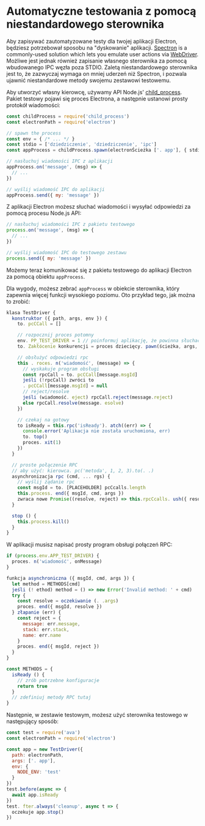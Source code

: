 # Automatyczne testowania z pomocą niestandardowego sterownika

Aby zapisywać zautomatyzowane testy dla twojej aplikacji Electron, będziesz potrzebował sposobu na "dyskowanie" aplikacji. [Spectron](https://electronjs.org/spectron) is a commonly-used solution which lets you emulate user actions via [WebDriver](https://webdriver.io/). Możliwe jest jednak również zapisanie własnego sterownika za pomocą wbudowanego IPC węzła poza STDIO. Zaletą niestandardowego sterownika jest to, że zazwyczaj wymaga on mniej uderzeń niż Spectron, i pozwala ujawnić niestandardowe metody swojemu zestawowi testowemu.

Aby utworzyć własny kierowcę, używamy API Node.js' [child_process](https://nodejs.org/api/child_process.html). Pakiet testowy pojawi się proces Electrona, a następnie ustanowi prosty protokół wiadomości:

```js
const childProcess = require('child_process')
const electronPath = require('electron')

// spawn the process
const env = { /* ... */ }
const stdio = ['dziedziczenie', 'dziedziczenie', 'ipc']
const appProcess = childProcess.spawn(electronŚcieżka ['. app'], { stdio, env })

// nasłuchuj wiadomości IPC z aplikacji
appProcess.on('message', (msg) => {
  // ...
})

// wyślij wiadomość IPC do aplikacji
appProcess.send({ my: 'message' })
```

Z aplikacji Electron możesz słuchać wiadomości i wysyłać odpowiedzi za pomocą procesu Node.js [](https://nodejs.org/api/process.html) API:

```js
// nasłuchuj wiadomości IPC z pakietu testowego
process.on('message', (msg) => {
  // ...
})

// wyślij wiadomość IPC do testowego zestawu
process.send({ my: 'message' })
```

Możemy teraz komunikować się z pakietu testowego do aplikacji Electron za pomocą obiektu `appProcess`.

Dla wygody, możesz zebrać `appProcess` w obiekcie sterownika, który zapewnia więcej funkcji wysokiego poziomu. Oto przykład tego, jak można to zrobić:

```js
klasa TestDriver {
  konstruktor ({ path, args, env }) {
    to. pcCCall = []

    // rozpocznij proces potomny
    env. PP_TEST_DRIVER = 1 // poinformuj aplikację, że powinna słuchać wiadomości
    to. Zakłócenie konkurencji = proces dziecięcy. pawn(ścieżka, args, { stdio: ['inherit', 'inherit', 'inherit', 'ipc'], env })

    // obsłużyć odpowiedzi rpc
    this . roces. n('wiadomość', (message) => {
      // wyskakuje program obsługi
      const rpcCall = to. pcCCall[message.msgId]
      jeśli (!rpcCall) zwróci to
      . pcCCall[message.msgId] = null
      // reject/resolve
      jeśli (wiadomość. eject) rpcCall.reject(message.reject)
      else rpcCall.resolve(message. esolve)
    })

    // czekaj na gotowy
    to isReady = this.rpc('isReady'). atch((err) => {
      console.error('Aplikacja nie została uruchomiona, err)
      to. top()
      proces. xit(1)
    })
  }

  // proste połączenie RPC
  // aby użyć: kierowca. pc('metoda', 1, 2, 3).to(. .)
  asynchronizacja rpc (cmd, ... rgs) {
    // wyślij żądanie rpc
    const msgId = to. [PLACEHOLDER] pcCcalls.length
    this.process. end({ msgId, cmd, args })
    zwraca nowe Promise((resolve, reject) => this.rpcCcalls. ush({ resolve, reject }))
  }

  stop () {
    this.process.kill()
  }
}
```

W aplikacji musisz napisać prosty program obsługi połączeń RPC:

```js
if (process.env.APP_TEST_DRIVER) {
  proces. n('wiadomość', onMessage)
}

funkcja asynchroniczna ({ msgId, cmd, args }) {
  let method = METHODS[cmd]
  jeśli (! ethod) method = () => new Error('Invalid method: ' + cmd)
  try {
    const resolve = oczekiwanie (. .args)
    proces. end({ msgId, resolve })
  } złapanie (err) {
    const reject = {
      message: err.message,
      stack: err.stack,
      name: err.name
    }
    proces. end({ msgId, reject })
  }
}

const METHODS = {
  isReady () {
    // zrób potrzebne konfiguracje
    return true
  }
  // zdefiniuj metody RPC tutaj
}
```

Następnie, w zestawie testowym, możesz użyć sterownika testowego w następujący sposób:

```js
const test = require('ava')
const electronPath = require('electron')

const app = new TestDriver({
  path: electronPath,
  args: ['. app'],
  env: {
    NODE_ENV: 'test'
  }
})
test.before(async => {
  await app.isReady
})
test. fter.always('cleanup', async t => {
  oczekuje app.stop()
})
```
